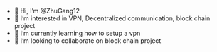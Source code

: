- 👋 Hi, I’m @ZhuGang12
- 👀 I’m interested in VPN, Decentralized communication, block chain project
- 🌱 I’m currently learning how to setup a vpn
- 💞️ I’m looking to collaborate on block chain project

<!---
ZhuGang12/ZhuGang12 is a ✨ special ✨ repository because its `README.md` (this file) appears on your GitHub profile.
You can click the Preview link to take a look at your changes.
--->
